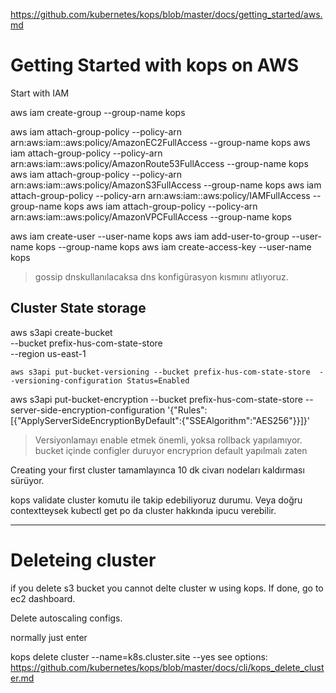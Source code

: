 https://github.com/kubernetes/kops/blob/master/docs/getting_started/aws.md

# Getting Started with kops on AWS


Start with IAM


aws iam create-group --group-name kops

aws iam attach-group-policy --policy-arn arn:aws:iam::aws:policy/AmazonEC2FullAccess --group-name kops
aws iam attach-group-policy --policy-arn arn:aws:iam::aws:policy/AmazonRoute53FullAccess --group-name kops
aws iam attach-group-policy --policy-arn arn:aws:iam::aws:policy/AmazonS3FullAccess --group-name kops
aws iam attach-group-policy --policy-arn arn:aws:iam::aws:policy/IAMFullAccess --group-name kops
aws iam attach-group-policy --policy-arn arn:aws:iam::aws:policy/AmazonVPCFullAccess --group-name kops

aws iam create-user --user-name kops
aws iam add-user-to-group --user-name kops --group-name kops
aws iam create-access-key --user-name kops

> gossip dnskullanılacaksa dns konfigürasyon kısmını atlıyoruz. 

## Cluster State storage

aws s3api create-bucket \
    --bucket prefix-hus-com-state-store \
    --region us-east-1

    aws s3api put-bucket-versioning --bucket prefix-hus-com-state-store  --versioning-configuration Status=Enabled

aws s3api put-bucket-encryption --bucket prefix-hus-com-state-store --server-side-encryption-configuration '{"Rules":[{"ApplyServerSideEncryptionByDefault":{"SSEAlgorithm":"AES256"}}]}'

> Versiyonlamayı enable etmek önemli, yoksa rollback yapılamıyor.
> bucket içinde configler duruyor
> encryprion default yapılmalı zaten

Creating your first cluster tamamlayınca 10 dk civarı nodeları kaldırması sürüyor. 

kops validate cluster komutu ile takip edebiliyoruz durumu. Veya doğru contextteysek kubectl get po da cluster hakkında ipucu verebilir.


-----

# Deleteing cluster

if you delete s3 bucket you cannot delte cluster w using kops.
If done, go to ec2 dashboard.

Delete autoscaling configs.

normally just enter 

  kops delete cluster --name=k8s.cluster.site --yes
see options:
https://github.com/kubernetes/kops/blob/master/docs/cli/kops_delete_cluster.md